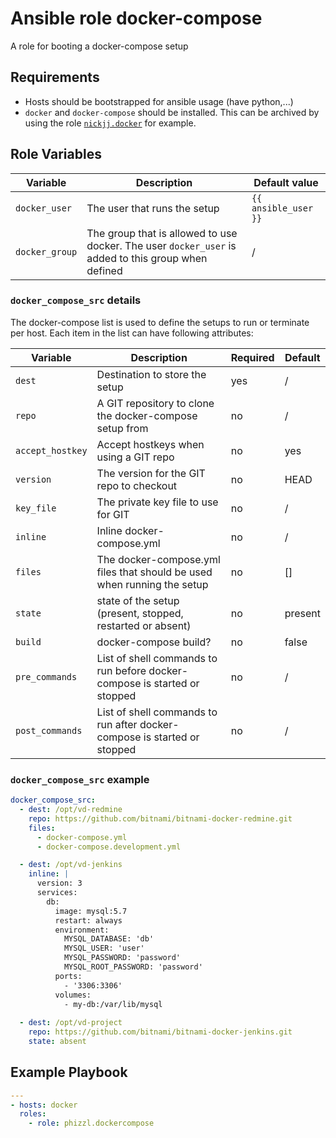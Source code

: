 # Ansible role docker-compose
A role for booting a docker-compose setup

## Requirements
- Hosts should be bootstrapped for ansible usage (have python,...)
- `docker` and `docker-compose` should be installed. This can be archived by using the role [`nickjj.docker`](https://github.com/nickjj/ansible-docker) for example.

## Role Variables

| Variable | Description | Default value |
|----------|-------------|---------------|
| `docker_user` | The user that runs the setup | `{{ ansible_user }}` |
| `docker_group`| The group that is allowed to use docker. The user `docker_user` is added to this group when defined | / |


### `docker_compose_src` details

The docker-compose list is used to define the setups to run or terminate per host.   Each item in
the list can have following attributes:

| Variable | Description | Required | Default |
|----------|-------------|----------|---------|
| `dest` | Destination to store the setup | yes | / |
| `repo` | A GIT repository to clone the docker-compose setup from | no | / |
| `accept_hostkey` | Accept hostkeys when using a GIT repo | no | yes |
| `version` | The version for the GIT repo to checkout | no | HEAD |
| `key_file` | The private key file to use for GIT | no | / |
| `inline` | Inline docker-compose.yml | no | / |
| `files` | The docker-compose.yml files that should be used when running the setup  | no | [] |
| `state` | state of the setup (present, stopped, restarted or absent) | no | present |
| `build` | docker-compose build?  | no | false |
| `pre_commands` | List of shell commands to run before docker-compose is started or stopped | no | / |
| `post_commands` | List of shell commands to run after docker-compose is started or stopped | no | / |

### `docker_compose_src` example

```yaml
docker_compose_src:
  - dest: /opt/vd-redmine
    repo: https://github.com/bitnami/bitnami-docker-redmine.git
    files:
      - docker-compose.yml
      - docker-compose.development.yml

  - dest: /opt/vd-jenkins
    inline: |
      version: 3
      services:
        db:
          image: mysql:5.7
          restart: always
          environment:
            MYSQL_DATABASE: 'db'
            MYSQL_USER: 'user'
            MYSQL_PASSWORD: 'password'
            MYSQL_ROOT_PASSWORD: 'password'
          ports:
            - '3306:3306'
          volumes:
            - my-db:/var/lib/mysql
    
  - dest: /opt/vd-project
    repo: https://github.com/bitnami/bitnami-docker-jenkins.git
    state: absent
```

## Example Playbook  

```yaml
---
- hosts: docker
  roles:
    - role: phizzl.dockercompose
```
